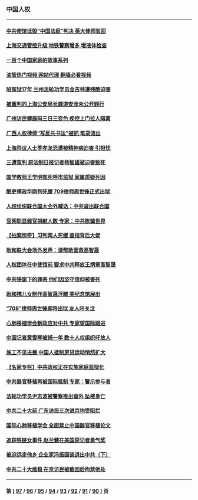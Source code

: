 ### 中国人权
---
#### [中共使馆诋毁“中国法庭”判决 英大律师驳回](../../pages/ncid278/n13833945.md?09280845) 
#### [上海交通管控升级 地铁警察增多 增液体检查](../../pages/ncid278/n13833610.md?09280845) 
#### [一百个中国家庭的故事系列](../../pages/ncid278/n13833308.md?09280845) 
#### [油管热门视频 网站代理 翻墙必看视频](http://209.222.30.114:81/youtube.html?09280845)
#### [陷冤狱17年 兰州法轮功学员金吉林遭残酷迫害](../../pages/ncid278/n13832422.md?09280845) 
#### [被重判的上海公安局长龚道安涉未公开罪行](../../pages/ncid278/n13831922.md?09280845) 
#### [广州访民健康码三日三变色 疾控上门拉人隔离](../../pages/ncid278/n13832404.md?09280845) 
#### [广西人权律师“写反共书法”被抓 笔录流出](../../pages/ncid278/n13832265.md?09280845) 
#### [上海异议人士季孝龙恐遭被精神病迫害 引担忧](../../pages/ncid278/n13831968.md?09280845) 
#### [三遭冤判 原法制日报记者杨智雄被迫害致死](../../pages/ncid278/n13830419.md?09280845) 
#### [国学教师王学明冤死呼市监狱 家属质疑死因](../../pages/ncid278/n13831866.md?09280845) 
#### [酷吏傅政华刚判死缓 709律师周世锋正式出狱 ](../../pages/ncid278/n13831911.md?09280845) 
#### [人权组织联合国大会外喊话：中共滚出联合国](../../pages/ncid278/n13831715.md?09280845) 
#### [官网彰显器官捐献人数 专家：中共欺骗世界](../../pages/ncid278/n13831538.md?09280845) 
#### [【拍案惊奇】习判两人死缓 直指背后大佬](../../pages/ncid278/n13831371.md?09280845) 
#### [耿和联大会场外发声：请帮助营救高智晟](../../pages/ncid278/n13831015.md?09280845) 
#### [人权团体在中使馆前 要求中共释放王炳章高智晟](../../pages/ncid278/n13830116.md?09280845) 
#### [中共铁窗下的罪恶 他们因坚守信仰被害死](../../pages/ncid278/n13828898.md?09280845) 
#### [耿和携儿女制作高智晟浮雕 美纪念馆展出](../../pages/ncid278/n13829624.md?09280845) 
#### [“709”律师周世锋即将出狱 友人吁关注](../../pages/ncid278/n13828809.md?09280845) 
#### [心肺移植学会新政应对中共 专家望国际跟进](../../pages/ncid278/n13829043.md?09280845) 
#### [中国记者黄雪琴被捕一年 数十人权组织吁放人](../../pages/ncid278/n13828630.md?09280845) 
#### [施工不见进展 中国人抵制房贷运动悄然扩大](../../pages/ncid278/n13828435.md?09280845) 
#### [【名家专栏】中共政权正在实施家庭监狱化](../../pages/ncid278/n13828326.md?09280845) 
#### [中共器官移植再被国际抵制 专家：警示参与者](../../pages/ncid278/n13828208.md?09280845) 
#### [法轮功学员尹志波被警察推出窗外 坠楼身亡](../../pages/ncid278/n13828273.md?09280845) 
#### [中共二十大前 广东访民三次进京均受阻拦](../../pages/ncid278/n13828141.md?09280845) 
#### [国际心肺移植学会 全面禁止中国器官移植论文](../../pages/ncid278/n13827785.md?09280845) 
#### [追踪铁链女事件 赵兰健在美国获记者勇气奖](../../pages/ncid278/n13827296.md?09280845) 
#### [被迫远走他乡 企业家冯振国谈退出中共（下）](../../pages/ncid278/n13827432.md?09280845) 
#### [中共二十大维稳 在京访民被截回后拘禁他处](../../pages/ncid278/n13827605.md?09280845) 

---
#### 第 [ [97](./97.md?09280845) / [96](./96.md?09280845) / [95](./95.md?09280845) / [94](./94.md?09280845) / [93](./93.md?09280845) / [92](./92.md?09280845) / [91](./91.md?09280845) / [90](./90.md?09280845) ] 页
